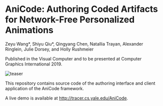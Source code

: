 # AniCode: Authoring Coded Artifacts for Network-Free Personalized Animations

Zeyu Wang*, Shiyu Qiu*, Qingyang Chen, Natallia Trayan, Alexander Ringlein, Julie Dorsey, and Holly Rushmeier

Published in the Visual Computer and to be presented at Computer Graphics International 2019.

![teaser](teaser.jpg)

This repository contains source code of the authoring interface and client application of the AniCode framework.

A live demo is available at http://tracer.cs.yale.edu/AniCode.
